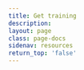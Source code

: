 ```yaml
---
title: Get training
description:
layout: page
class: page-docs
sidenav: resources
return_top: 'false'
---
```

